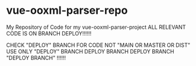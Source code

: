 # vue-ooxml-parser-repo
My Repository of Code for my vue-ooxml-parser-project
ALL RELEVANT CODE IS ON BRANCH DEPLOY!!!!!!

CHECK "DEPLOY" BRANCH FOR CODE
NOT "MAIN OR MASTER OR DIST" USE ONLY "DEPLOY" BRANCH
DEPLOY BRANCH DEPLOY BRANCH "DEPLOY BRANCH" !!!!!!
